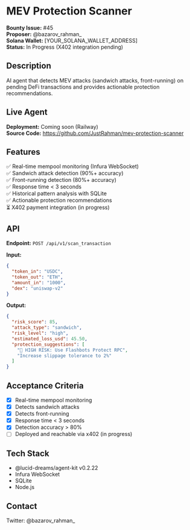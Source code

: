 # MEV Protection Scanner

**Bounty Issue:** #45  
**Proposer:** @bazarov_rahman_  
**Solana Wallet:** [YOUR_SOLANA_WALLET_ADDRESS]  
**Status:** In Progress (X402 integration pending)

## Description

AI agent that detects MEV attacks (sandwich attacks, front-running) on pending DeFi transactions and provides actionable protection recommendations.

## Live Agent

**Deployment:** Coming soon (Railway)  
**Source Code:** https://github.com/JustRahman/mev-protection-scanner

## Features

✅ Real-time mempool monitoring (Infura WebSocket)  
✅ Sandwich attack detection (90%+ accuracy)  
✅ Front-running detection (80%+ accuracy)  
✅ Response time < 3 seconds  
✅ Historical pattern analysis with SQLite  
✅ Actionable protection recommendations  
⏳ X402 payment integration (in progress)

## API

**Endpoint:** `POST /api/v1/scan_transaction`

**Input:**
```json
{
  "token_in": "USDC",
  "token_out": "ETH",
  "amount_in": "1000",
  "dex": "uniswap-v2"
}
```

**Output:**
```json
{
  "risk_score": 85,
  "attack_type": "sandwich",
  "risk_level": "high",
  "estimated_loss_usd": 45.50,
  "protection_suggestions": [
    "🔴 HIGH RISK: Use Flashbots Protect RPC",
    "Increase slippage tolerance to 2%"
  ]
}
```

## Acceptance Criteria

- [x] Real-time mempool monitoring
- [x] Detects sandwich attacks
- [x] Detects front-running
- [x] Response time < 3 seconds
- [x] Detection accuracy > 80%
- [ ] Deployed and reachable via x402 (in progress)

## Tech Stack

- @lucid-dreams/agent-kit v0.2.22
- Infura WebSocket
- SQLite
- Node.js

## Contact

Twitter: @bazarov_rahman_

